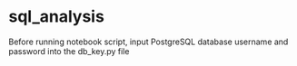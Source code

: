 # sql_analysis

Before running notebook script, input PostgreSQL database username and password into the db_key.py file
